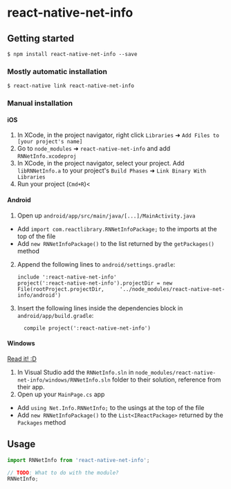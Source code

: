 
# react-native-net-info

## Getting started

`$ npm install react-native-net-info --save`

### Mostly automatic installation

`$ react-native link react-native-net-info`

### Manual installation


#### iOS

1. In XCode, in the project navigator, right click `Libraries` ➜ `Add Files to [your project's name]`
2. Go to `node_modules` ➜ `react-native-net-info` and add `RNNetInfo.xcodeproj`
3. In XCode, in the project navigator, select your project. Add `libRNNetInfo.a` to your project's `Build Phases` ➜ `Link Binary With Libraries`
4. Run your project (`Cmd+R`)<

#### Android

1. Open up `android/app/src/main/java/[...]/MainActivity.java`
  - Add `import com.reactlibrary.RNNetInfoPackage;` to the imports at the top of the file
  - Add `new RNNetInfoPackage()` to the list returned by the `getPackages()` method
2. Append the following lines to `android/settings.gradle`:
  	```
  	include ':react-native-net-info'
  	project(':react-native-net-info').projectDir = new File(rootProject.projectDir, 	'../node_modules/react-native-net-info/android')
  	```
3. Insert the following lines inside the dependencies block in `android/app/build.gradle`:
  	```
      compile project(':react-native-net-info')
  	```

#### Windows
[Read it! :D](https://github.com/ReactWindows/react-native)

1. In Visual Studio add the `RNNetInfo.sln` in `node_modules/react-native-net-info/windows/RNNetInfo.sln` folder to their solution, reference from their app.
2. Open up your `MainPage.cs` app
  - Add `using Net.Info.RNNetInfo;` to the usings at the top of the file
  - Add `new RNNetInfoPackage()` to the `List<IReactPackage>` returned by the `Packages` method


## Usage
```javascript
import RNNetInfo from 'react-native-net-info';

// TODO: What to do with the module?
RNNetInfo;
```
  